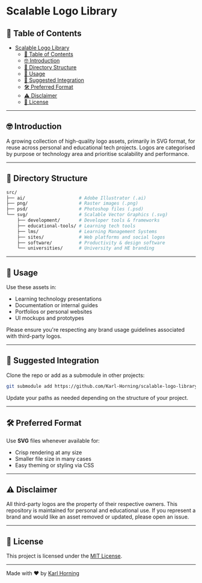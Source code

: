 # Scalable Logo Library

## 📖 Table of Contents

- [Scalable Logo Library](#scalable-logo-library)
  - [📖 Table of Contents](#-table-of-contents)
  - [🤓 Introduction](#-introduction)
  - [📁 Directory Structure](#-directory-structure)
  - [🎯 Usage](#-usage)
  - [🧩 Suggested Integration](#-suggested-integration)
  - [🛠️ Preferred Format](#️-preferred-format)
  - [⚠️ Disclaimer](#️-disclaimer)
  - [📄 License](#-license)

---

## 🤓 Introduction

A growing collection of high-quality logo assets, primarily in SVG format, for reuse across personal and educational tech projects. Logos are categorised by purpose or technology area and prioritise scalability and performance.

---

## 📁 Directory Structure

```bash
src/
├── ai/                    # Adobe Illustrator (.ai)
├── png/                   # Raster images (.png)
├── psd/                   # Photoshop files (.psd)
└── svg/                   # Scalable Vector Graphics (.svg)
    ├── development/       # Developer tools & frameworks
    ├── educational-tools/ # Learning tech tools
    ├── lms/               # Learning Management Systems
    ├── sites/             # Web platforms and social logos
    ├── software/          # Productivity & design software
    └── universities/      # University and HE branding
````

---

## 🎯 Usage

Use these assets in:

- Learning technology presentations
- Documentation or internal guides
- Portfolios or personal websites
- UI mockups and prototypes

Please ensure you're respecting any brand usage guidelines associated with third-party logos.

---

## 🧩 Suggested Integration

Clone the repo or add as a submodule in other projects:

```bash
git submodule add https://github.com/Karl-Horning/scalable-logo-library.git assets/logos
```

Update your paths as needed depending on the structure of your project.

---

## 🛠️ Preferred Format

Use **SVG** files whenever available for:

- Crisp rendering at any size
- Smaller file size in many cases
- Easy theming or styling via CSS

---

## ⚠️ Disclaimer

All third-party logos are the property of their respective owners. This repository is maintained for personal and educational use.
If you represent a brand and would like an asset removed or updated, please open an issue.

---

## 📄 License

This project is licensed under the [MIT License](LICENSE).

---

Made with ❤️ by [Karl Horning](https://github.com/Karl-Horning)
